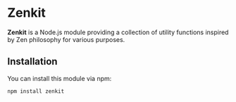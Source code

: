 # Zenkit

**Zenkit** is a Node.js module providing a collection of utility functions inspired by Zen philosophy for various purposes.

## Installation

You can install this module via npm:

```bash
npm install zenkit
